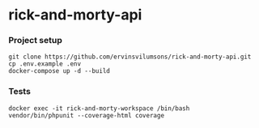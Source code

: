 # rick-and-morty-api

### Project setup
```
git clone https://github.com/ervinsvilumsons/rick-and-morty-api.git
cp .env.example .env
docker-compose up -d --build
```

### Tests
```
docker exec -it rick-and-morty-workspace /bin/bash
vendor/bin/phpunit --coverage-html coverage
```
